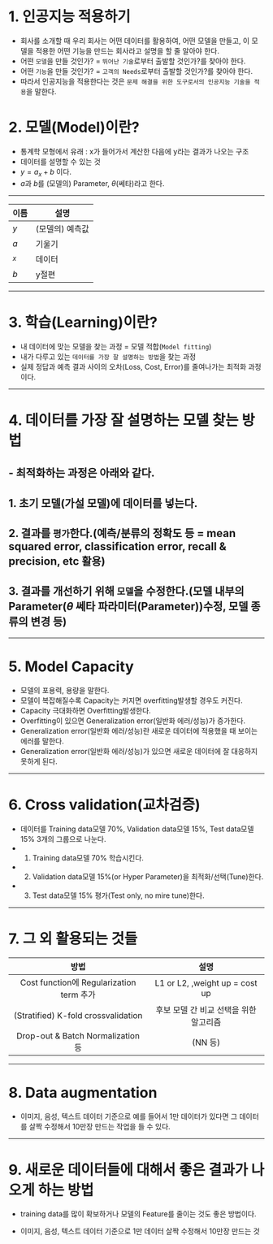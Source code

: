 # 1. 인공지능 적용하기
- 회사를 소개할 때 우리 회사는 어떤 데이터를 활용하여, 어떤 모델을 만들고, 이 모델을 적용한 어떤 기능을 만드는 회사라고 설명을 할 줄 알아야 한다.
- 어떤 `모델`을 만들 것인가? = `뛰어난 기술`로부터 출발할 것인가?를 찾아야 한다.
- 어떤 `기능`을 만들 것인가? = `고객의 Needs`로부터 출발할 것인가?를 찾아야 한다.
- 따라서 인공지능을 적용한다는 것은 `문제 해결을 위한 도구로서의 인공지능 기술을 적용`을 말한다.

# 2. 모델(Model)이란? 
- 통계학 모형에서 유래 : x가 들어가서 계산한 다음에 y라는 결과가 나오는 구조
- 데이터를 설명할 수 있는 것
- $y=a_x+b$ 이다.
- $a$과 $b$를 (모델의) Parameter, $\theta$(쎄타)라고 한다.

---
|이름|설명|
|--|--|
|$y$|(모델의) 예측값|
|$a$|기울기|
|$_x$|데이터|
|$b$|y절편|
---

# 3. 학습(Learning)이란?
- 내 데이터에 맞는 모델을 찾는 과정 = 모델 적합(`Model fitting`)
- 내가 다루고 있는 `데이터를 가장 잘 설명하는 방법`을 찾는 과정
- 실제 정답과 예측 결과 사이의 오차(Loss, Cost, Error)를 줄여나가는 최적화 과정이다.
  
---

# 4. 데이터를 가장 잘 설명하는 모델 찾는 방법
## - 최적화하는 과정은 아래와 같다.
## 1. 초기 모델(가설 모델)에 데이터를 넣는다.
## 2. 결과를 `평가`한다.(예측/분류의 정확도 등 = mean squared error, classification error, recall & precision, etc 활용)
## 3. 결과를 개선하기 위해 `모델`을 수정한다.(모델 내부의 Parameter($\theta$ 쎄타 파라미터(Parameter))수정, 모델 종류의 변경 등)

---

# 5. Model Capacity
- 모델의 포용력, 용량을 말한다.
- 모델이 복잡해질수록 Capacity는 커지면 overfitting발생할 경우도 커진다.
- Capacity 극대화하면 Overfitting발생한다.
- Overfitting이 있으면 Generalization error(일반화 에러/성능)가 증가한다.
- Generalization error(일반화 에러/성능)란 새로운 데이터에 적용했을 때 보이는 에러를 말한다.
- Generalization error(일반화 에러/성능)가 있으면 새로운 데이터에 잘 대응하지 못하게 된다.

---

# 6. Cross validation(교차검증)
- 데이터를 Training data모델 70%, Validation data모델 15%, Test data모델 15% 3개의 그룹으로 나눈다.
- 1. Training data모델 70% 학습시킨다.
- 2. Validation data모델 15%(or Hyper Parameter)을 최적화/선택(Tune)한다.
- 3. Test data모델 15% 평가(Test only, no mire tune)한다.
  
---

# 7. 그 외 활용되는 것들
|방법|설명|
|:-----:|:-----:|
|Cost function에 Regularization term 추가|L1 or L2, ,weight up = cost up|
|(Stratified) K-fold crossvalidation|후보 모델 간 비교 선택을 위한 알고리즘|
|Drop-out & Batch Normalization 등|(NN 등)|

---

# 8. Data augmentation
- 이미지, 음성, 텍스트 데이터 기준으로 예를 들어서 1만 데이터가 있다면 그 데이터를 살짝 수정해서 10만장 만드는 작업을 들 수 있다.
---

# 9. 새로운 데이터들에 대해서 좋은 결과가 나오게 하는 방법
- training data를 많이 확보하거나 모델의 Feature를 줄이는 것도 좋은 방법이다.
  
- 이미지, 음성, 텍스트 데이터 기준으로 1만 데이터 살짝 수정해서 10만장 만드는 것






  